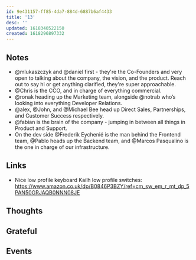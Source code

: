 ```yaml
---
id: 9e431157-ff85-4da7-884d-6887b6af4433
title: '13'
desc: ''
updated: 1618340522150
created: 1618296897332
---
```


## Notes

- @mlukaszczyk and @daniel first - they're the Co-Founders and very
  open to talking about the company, the vision, and the product.
  Reach out to say hi or get anything clarified, they're super
  approachable.
- @Chris is the CCO, and in charge of everything commercial.
- @ronak heading up the Marketing team, alongside @notrab who’s
  looking into everything Developer Relations.
- @alex, @John, and @Michael Bee head up Direct Sales, Partnerships,
  and Customer Success respectively.
- @fabian is the brain of the company - jumping in between all things
  in Product and Support.
- On the dev side @Frederik Eychenié is the man behind the Frontend
  team, @Pablo heads up the Backend team, and @Marcos Pasqualino is
  the one in charge of our infrastructure.

## Links

- Nice low profile keyboard Kailh low profile switches:
  https://www.amazon.co.uk/dp/B0846P3BZY/ref=cm_sw_em_r_mt_dp_5PAN50GRJAQB0NNN08JE

## Thoughts

## Grateful

## Events
